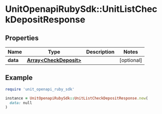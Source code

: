 # UnitOpenapiRubySdk::UnitListCheckDepositResponse

## Properties

| Name | Type | Description | Notes |
| ---- | ---- | ----------- | ----- |
| **data** | [**Array&lt;CheckDeposit&gt;**](CheckDeposit.md) |  | [optional] |

## Example

```ruby
require 'unit_openapi_ruby_sdk'

instance = UnitOpenapiRubySdk::UnitListCheckDepositResponse.new(
  data: null
)
```

